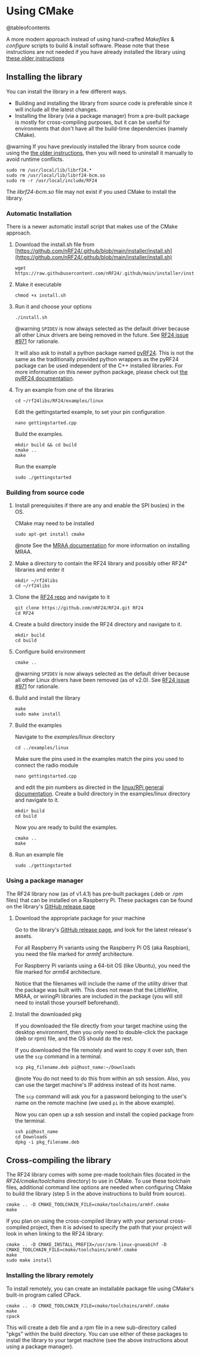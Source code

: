 # Using CMake

@tableofcontents

<!-- markdownlint-disable MD031 -->
A more modern approach instead of using hand-crafted _Makefiles_ & _configure_ scripts
to build & install software. Please note that these instructions are not needed if you
have already installed the library using [these older instructions](linux_install.md)

## Installing the library

You can install the library in a few different ways.

- Building and installing the library from source code is preferable since it will include all the latest changes.
- Installing the library (via a package manager) from a pre-built package is mostly for cross-compiling purposes, but it can be useful for environments that don't have all the build-time dependencies (namely CMake).

@warning If you have previously installed the library from source code using the
[the older instructions](linux_install.md), then you will need to
uninstall it manually to avoid runtime conflicts.
```shell
sudo rm /usr/local/lib/librf24.*
sudo rm /usr/local/lib/librf24-bcm.so
sudo rm -r /usr/local/include/RF24
```

The _librf24-bcm.so_ file may not exist if you used CMake to install the library.

### Automatic Installation

There is a newer automatic install script that makes use of the CMake approach.

1. Download the install.sh file from [https://github.com/nRF24/.github/blob/main/installer/install.sh](https://github.com/nRF24/.github/blob/main/installer/install.sh)
   ```shell
   wget https://raw.githubusercontent.com/nRF24/.github/main/installer/install.sh
   ```
2. Make it executable
   ```shell
   chmod +x install.sh
   ```
3. Run it and choose your options
   ```shell
   ./install.sh
   ```

   @warning 
   `SPIDEV` is now always selected as the default driver because
   all other Linux drivers are being removed in the future.
   See [RF24 issue #971](https://github.com/nRF24/RF24/issues/971) for rationale.

   It will also ask to install a python package named [pyRF24](https://github.com/nRF24/pyRF24).
   This is not the same as the traditionally provided python wrappers as the pyRF24 package can be
   used independent of the C++ installed libraries. For more information on this newer python
   package, please check out [the pyRF24 documentation](https://nrf24.github.io/pyRF24/).
4. Try an example from one of the libraries
   ```shell
   cd ~/rf24libs/RF24/examples/linux
   ```

   Edit the gettingstarted example, to set your pin configuration
   ```shell
   nano gettingstarted.cpp
   ```

   Build the examples.
   ```shell
   mkdir build && cd build
   cmake ..
   make
   ```

   Run the example
   ```shell
   sudo ./gettingstarted
   ```

### Building from source code

1. Install prerequisites if there are any and enable the SPI bus(es) in the OS.

   CMake may need to be installed
   ```shell
   sudo apt-get install cmake
   ```
   @note See the [MRAA documentation](http://iotdk.intel.com/docs/master/mraa/index.html) for more information on installing MRAA.
2. Make a directory to contain the RF24 library and possibly other RF24\* libraries and enter it
   ```shell
   mkdir ~/rf24libs
   cd ~/rf24libs
   ```
3. Clone the [RF24 repo](https://github.com/nRF24/RF24) and navigate to it
   ```shell
   git clone https://github.com/nRF24/RF24.git RF24
   cd RF24
   ```
4. Create a build directory inside the RF24 directory and navigate to it.
   ```shell
   mkdir build
   cd build
   ```
5. Configure build environment

   ```shell
   cmake ..
   ```

   @warning
   `SPIDEV` is now always selected as the default driver because
   all other Linux drivers have been removed (as of v2.0).
   See [RF24 issue #971](https://github.com/nRF24/RF24/issues/971) for rationale.
6. Build and install the library
   ```shell
   make
   sudo make install
   ```
7. Build the examples

   Navigate to the _examples/linux_ directory
   ```shell
   cd ../examples/linux
   ```
   Make sure the pins used in the examples match the pins you used to connect the radio module
   ```shell
   nano gettingstarted.cpp
   ```
   and edit the pin numbers as directed in the [linux/RPi general documentation](rpi_general.md).
   Create a build directory in the examples/linux directory and navigate to it.
   ```shell
   mkdir build
   cd build
   ```
   Now you are ready to build the examples.
   ```shell
   cmake ..
   make
   ```
8. Run an example file
   ```shell
   sudo ./gettingstarted
   ```

### Using a package manager

The RF24 library now (as of v1.4.1) has pre-built packages (.deb or .rpm files) that
can be installed on a Raspberry Pi. These packages can be found on the library's
[GitHub release page](https://GitHub.com/nRF24/RF24/releases)

1. Download the appropriate package for your machine

   Go to the library's [GitHub release page](https://GitHub.com/nRF24/RF24/releases), and look for
   the latest release's assets.

   For all Raspberry Pi variants using the Raspberry Pi OS (aka Raspbian), you need the file marked
   for _armhf_ architecture.

   For Raspberry Pi variants using a 64-bit OS (like Ubuntu), you need the file marked for
   _arm64_ architecture.

   Notice that the filenames will include the name of the utility driver that the package was built with.
   This does not mean that the LittleWire, MRAA, or wiringPi libraries are included in the package (you will still
   need to install those yourself beforehand).
2. Install the downloaded pkg

   If you downloaded the file directly from your target machine using the desktop environment, then
   you only need to double-click the package (deb or rpm) file, and the OS should do the rest.

   If you downloaded the file remotely and want to copy it over ssh, then use the `scp` command in a terminal.
   ```shell
   scp pkg_filename.deb pi@host_name:~/Downloads
   ```
   @note You do not need to do this from within an ssh session. Also, you can use the target machine's IP
   address instead of its host name.

   The `scp` command will ask you for a password belonging to the user's name on the remote machine (we used
   `pi` in the above example).

   Now you can open up a ssh session and install the copied package from the terminal.
   ```shell
   ssh pi@host_name
   cd Downloads
   dpkg -i pkg_filename.deb
   ```

## Cross-compiling the library

The RF24 library comes with some pre-made toolchain files (located in the
_RF24/cmake/toolchains_ directory) to use in CMake. To use these toolchain files,
additional command line options are needed when configuring CMake to build the library
(step 5 in the above instructions to build from source).

```shell
cmake .. -D CMAKE_TOOLCHAIN_FILE=cmake/toolchains/armhf.cmake
make
```

If you plan on using the cross-compiled library with your personal cross-compiled
project, then it is advised to specify the path that your project will look in when
linking to the RF24 library:

```shell
cmake .. -D CMAKE_INSTALL_PREFIX=/usr/arm-linux-gnueabihf -D CMAKE_TOOLCHAIN_FILE=cmake/toolchains/armhf.cmake
make
sudo make install
```

### Installing the library remotely

To install remotely, you can create an installable package file using CMake's built-in
program called CPack.

```shell
cmake .. -D CMAKE_TOOLCHAIN_FILE=cmake/toolchains/armhf.cmake
make
cpack
```

This will create a deb file and a rpm file in a new sub-directory called "pkgs" within
the build directory. You can use either of these packages to install the library to
your target machine (see the above instructions about using a package manager).
